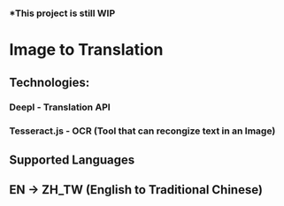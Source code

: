 
### *This project is still WIP

# Image to Translation 

## Technologies: 
### Deepl - Translation API
### Tesseract.js - OCR (Tool that can recongize text in an Image)


## Supported Languages

## EN -> ZH_TW (English to Traditional Chinese)

